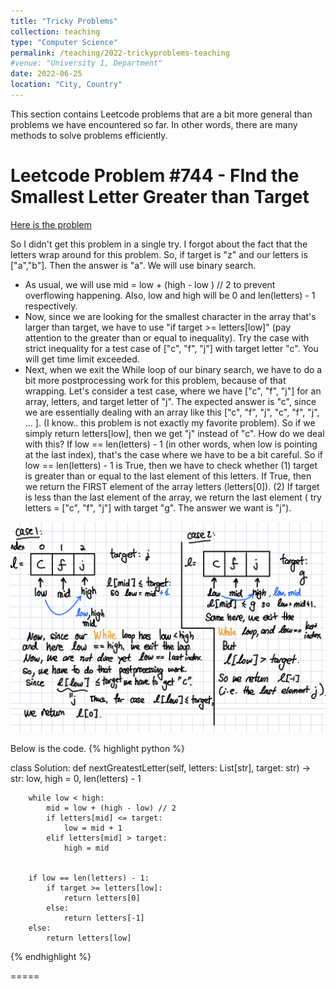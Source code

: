 ```yaml
---
title: "Tricky Problems"
collection: teaching
type: "Computer Science"
permalink: /teaching/2022-trickyproblems-teaching
#venue: "University 1, Department"
date: 2022-06-25
location: "City, Country"
---
```


This section contains Leetcode problems that are a bit more general than problems we have encountered so far.  In other words, there are many methods to solve problems efficiently.  

Leetcode Problem #744 - FInd the Smallest Letter Greater than Target 
=====

[Here is the problem](https://leetcode.com/problems/find-smallest-letter-greater-than-target/)

So I didn't get this problem in a single try.  I forgot about the fact that the letters wrap around for this problem.  So, if target is "z" and our letters is ["a","b"].  Then the answer is "a".  We will use binary search. 
- As usual, we will use mid = low + (high - low ) // 2 to prevent overflowing happening. Also, low and high will be 0 and len(letters) - 1 respectively. 
- Now, since we are looking for the smallest character in the array that's larger than target, we have to use "if target >= letters[low]" (pay attention to the greater than or equal to inequality). Try the case with strict inequality for a test case of ["c", "f", "j"] with target letter "c".  You will get time limit exceeded. 
- Next, when we exit the While loop of our binary search, we have to do a bit more postprocessing work for this problem, because of that wrapping. Let's consider a test case, where we have ["c", "f", "j"] for an array, letters, and target letter of "j".  The expected answer is "c", since we are essentially dealing with an array like this ["c", "f", "j", "c", "f", "j", ... ].  (I know.. this problem is not exactly my favorite problem).  So if we simply return letters[low], then we get "j" instead of "c".  How do we deal with this?  If low == len(letters) - 1 (in other words, when low is pointing at the last index), that's the case where we have to be a bit careful. So if low == len(letters) - 1 is True, then we have to check whether (1) target is greater than or equal to the last element of this letters.  If True, then we return the FIRST element of the array letters (letters[0]).  (2) If target is less than the last element of the array, we return the last element ( try letters = ["c", "f", "j"] with target "g".  The answer we want is "j"). 

![Visual Solution Leetcode 744](/images/Leetcode744.jpeg)

Below is the code. 
{% highlight python %}

class Solution:
    def nextGreatestLetter(self, letters: List[str], target: str) -> str:
        low, high = 0, len(letters) - 1
        
        while low < high: 
            mid = low + (high - low) // 2
            if letters[mid] <= target:
                low = mid + 1
            elif letters[mid] > target:
                high = mid

                
        if low == len(letters) - 1:
            if target >= letters[low]:
                return letters[0]
            else:
                return letters[-1]
        else:
            return letters[low]
        

{% endhighlight %} 

=====
